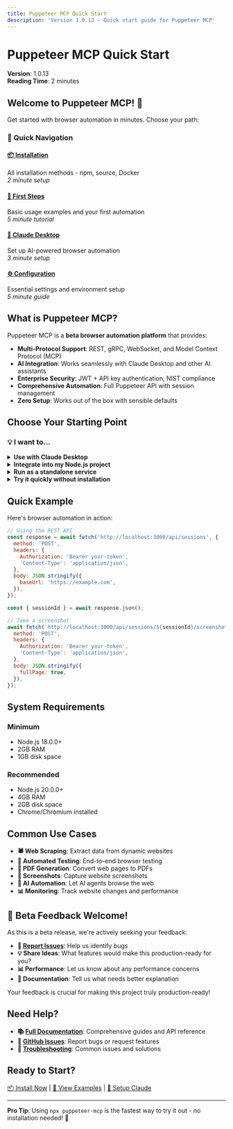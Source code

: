 ```yaml
---
title: Puppeteer MCP Quick Start
description: 'Version 1.0.13 - Quick start guide for Puppeteer MCP'
---
```


# Puppeteer MCP Quick Start

**Version**: 1.0.13  
**Reading Time**: 2 minutes

## Welcome to Puppeteer MCP! 🚀

Get started with browser automation in minutes. Choose your path:

### 🎯 Quick Navigation

<div class="quickstart-grid">

#### [📦 Installation](/puppeteer-mcp/quickstart/installation)

All installation methods - npm, source, Docker  
_2 minute setup_

#### [🚀 First Steps](/puppeteer-mcp/quickstart/first-steps)

Basic usage examples and your first automation  
_5 minute tutorial_

#### [🤖 Claude Desktop](/puppeteer-mcp/quickstart/claude-desktop)

Set up AI-powered browser automation  
_3 minute setup_

#### [⚙️ Configuration](/puppeteer-mcp/quickstart/configuration)

Essential settings and environment setup  
_5 minute guide_

</div>

## What is Puppeteer MCP?

Puppeteer MCP is a **beta browser automation platform** that provides:

- **Multi-Protocol Support**: REST, gRPC, WebSocket, and Model Context Protocol (MCP)
- **AI Integration**: Works seamlessly with Claude Desktop and other AI assistants
- **Enterprise Security**: JWT + API key authentication, NIST compliance
- **Comprehensive Automation**: Full Puppeteer API with session management
- **Zero Setup**: Works out of the box with sensible defaults

## Choose Your Starting Point

### 💡 I want to...

<details>
<summary><strong>Use with Claude Desktop</strong></summary>

1. Install globally: `npm install -g puppeteer-mcp`
2. Configure Claude Desktop ([see guide](/puppeteer-mcp/quickstart/claude-desktop))
3. Ask Claude to browse websites for you!

</details>

<details>
<summary><strong>Integrate into my Node.js project</strong></summary>

1. Install in project: `npm install puppeteer-mcp`
2. Import and configure ([see examples](/puppeteer-mcp/quickstart/first-steps))
3. Start automating browsers programmatically

</details>

<details>
<summary><strong>Run as a standalone service</strong></summary>

1. Clone repository or use Docker ([see installation](/puppeteer-mcp/quickstart/installation))
2. Configure environment ([see configuration](/puppeteer-mcp/quickstart/configuration))
3. Access via REST API, gRPC, or WebSocket

</details>

<details>
<summary><strong>Try it quickly without installation</strong></summary>

```bash
npx puppeteer-mcp
```

This runs the latest version without installing anything!

</details>

## Quick Example

Here's browser automation in action:

```javascript
// Using the REST API
const response = await fetch('http://localhost:3000/api/sessions', {
  method: 'POST',
  headers: {
    Authorization: 'Bearer your-token',
    'Content-Type': 'application/json',
  },
  body: JSON.stringify({
    baseUrl: 'https://example.com',
  }),
});

const { sessionId } = await response.json();

// Take a screenshot
await fetch(`http://localhost:3000/api/sessions/${sessionId}/screenshot`, {
  method: 'POST',
  headers: {
    Authorization: 'Bearer your-token',
    'Content-Type': 'application/json',
  },
  body: JSON.stringify({
    fullPage: true,
  }),
});
```

## System Requirements

<div class="requirements-grid">

### Minimum

- Node.js 18.0.0+
- 2GB RAM
- 1GB disk space

### Recommended

- Node.js 20.0.0+
- 4GB RAM
- 2GB disk space
- Chrome/Chromium installed

</div>

## Common Use Cases

- **🕷️ Web Scraping**: Extract data from dynamic websites
- **🧪 Automated Testing**: End-to-end browser testing
- **📄 PDF Generation**: Convert web pages to PDFs
- **📸 Screenshots**: Capture website screenshots
- **🤖 AI Automation**: Let AI agents browse the web
- **📊 Monitoring**: Track website changes and performance

## 📣 Beta Feedback Welcome!

As this is a beta release, we're actively seeking your feedback:

- **🐛 [Report Issues](https://github.com/williamzujkowski/puppeteer-mcp/issues)**: Help us identify
  bugs
- **💡 Share Ideas**: What features would make this production-ready for you?
- **📊 Performance**: Let us know about any performance concerns
- **📝 Documentation**: Tell us what needs better explanation

Your feedback is crucial for making this project truly production-ready!

## Need Help?

- **📚 [Full Documentation](/puppeteer-mcp/)**: Comprehensive guides and API reference
- **💬 [GitHub Issues](https://github.com/williamzujkowski/puppeteer-mcp/issues)**: Report bugs or
  request features
- **🔧 [Troubleshooting](/puppeteer-mcp/troubleshooting)**: Common issues and solutions

## Ready to Start?

<div class="cta-buttons">

[📦 Install Now](/puppeteer-mcp/quickstart/installation) |
[🚀 View Examples](/puppeteer-mcp/quickstart/first-steps) |
[🤖 Setup Claude](/puppeteer-mcp/quickstart/claude-desktop)

</div>

---

**Pro Tip**: Using `npx puppeteer-mcp` is the fastest way to try it out - no installation needed! 🎉

